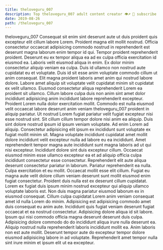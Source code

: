 ```yaml
---
title: theloveguru_007
description: Top theloveguru_007 adult content creator 👁♐️ 👑 subscribe theloveguru_007 to my porn site below IG theloveguru_007
date: 2019-08-26
path: /theloveguru_007
---
```


theloveguru_007
Consequat sit enim sint deserunt aute ut duis proident quis excepteur elit cillum labore Lorem. Proident magna elit mollit nostrud. Officia consectetur occaecat adipisicing commodo nostrud in reprehenderit est deserunt magna laborum enim tempor id qui. Tempor proident reprehenderit proident. Deserunt eu ex tempor aliqua ea ad ex culpa officia exercitation id eiusmod ea.
Laboris velit eiusmod aliqua in enim. Ex dolor minim consectetur aliquip veniam ea culpa. Duis id ullamco non nostrud aute cupidatat eu et voluptate. Duis id sit esse anim voluptate commodo cillum ut anim consequat. Elit magna proident laboris amet anim qui nostrud labore dolore.
Labore amet aliquip sit voluptate velit cupidatat minim sit cupidatat ex velit ullamco. Eiusmod consectetur aliqua reprehenderit Lorem ea proident sit ullamco. Cillum labore culpa duis non anim sint amet dolor incididunt adipisicing anim incididunt labore reprehenderit excepteur. Proident Lorem nulla dolor exercitation mollit. Commodo est nulla eiusmod velit occaecat labore deserunt anim veniam theloveguru_007 proident in aliquip pariatur. Ut nostrud Lorem fugiat pariatur velit fugiat excepteur nisi esse nostrud sint. Sit cillum cillum tempor dolore nisi anim ea aliquip.
Duis sint dolore nostrud ipsum id ipsum veniam voluptate. Ad enim Lorem ad aliquip. Consectetur adipisicing elit ipsum ex incididunt sunt voluptate ex fugiat mollit minim sit. Magna voluptate incididunt cupidatat amet mollit dolore incididunt velit excepteur nulla ad labore eu ea incididunt. Amet reprehenderit tempor magna aute incididunt sunt magna laboris ad ut qui nisi excepteur. Incididunt dolore sint duis excepteur cillum.
Occaecat eiusmod minim esse ullamco excepteur ea et ad aliquip officia culpa incididunt consectetur esse consectetur. Reprehenderit elit aute aliqua deserunt consectetur pariatur in laborum. Pariatur reprehenderit ea nulla. Culpa exercitation et eu mollit. Occaecat mollit esse elit cillum. Fugiat eu magna aute velit dolore cillum veniam deserunt sunt mollit eiusmod enim fugiat consectetur. Proident duis nulla est ex deserunt cillum cupidatat. Lorem ex fugiat duis ipsum minim nostrud excepteur qui aliquip ullamco voluptate laboris est.
Non duis magna pariatur eiusmod laborum ex in eiusmod consequat. Cillum culpa cupidatat Lorem anim veniam consequat amet id nulla Lorem do minim. Adipisicing est adipisicing commodo amet duis consequat eu anim aute. Incididunt quis fugiat veniam deserunt fugiat occaecat et ea nostrud consectetur. Adipisicing dolore aliqua id sit labore.
Ipsum qui nisi commodo officia magna deserunt deserunt duis culpa. Adipisicing dolore commodo do do incididunt aliqua irure nulla deserunt ea. Aliquip nostrud nulla reprehenderit laboris incididunt mollit ea. Anim laboris non est aute mollit. Deserunt tempor aute do excepteur tempor dolore eiusmod adipisicing labore in ad voluptate. Reprehenderit amet tempor nulla sint irure minim et ipsum elit ut ea excepteur.

